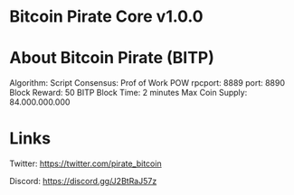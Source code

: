 # Bitcoin Pirate Core v1.0.0


# About Bitcoin Pirate (BITP)

Algorithm: Script
Consensus: Prof of Work POW
rpcport: 8889
port: 8890
Block Reward: 50 BITP
Block Time: 2 minutes
Max Coin Supply: 84.000.000.000


# Links  

Twitter: https://twitter.com/pirate_bitcoin

Discord: https://discord.gg/J2BtRaJ57z

